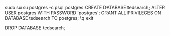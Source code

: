 sudo su
su postgres -c psql postgres
CREATE DATABASE tedsearch;
ALTER USER postgres WITH PASSWORD 'postgres';
GRANT ALL PRIVILEGES ON DATABASE tedsearch TO postgres;
\q
exit

DROP DATABASE tedsearch;
